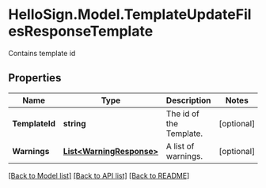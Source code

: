 # HelloSign.Model.TemplateUpdateFilesResponseTemplate
Contains template id

## Properties

Name | Type | Description | Notes
------------ | ------------- | ------------- | -------------
**TemplateId** | **string** |  The id of the Template.  | [optional] 
**Warnings** | [**List&lt;WarningResponse&gt;**](WarningResponse.md) |  A list of warnings.  | [optional] 

[[Back to Model list]](../README.md#documentation-for-models) [[Back to API list]](../README.md#documentation-for-api-endpoints) [[Back to README]](../README.md)

